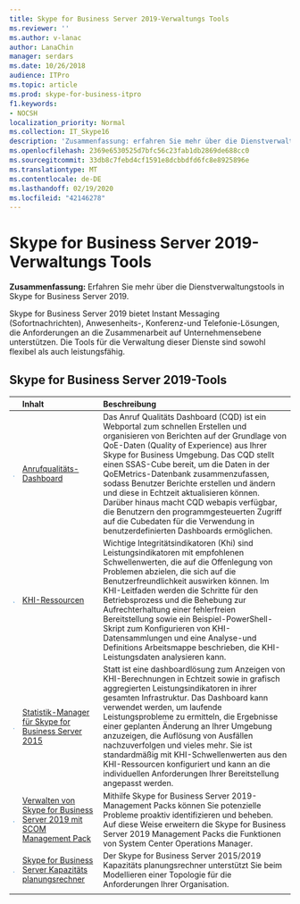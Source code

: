 ```yaml
---
title: Skype for Business Server 2019-Verwaltungs Tools
ms.reviewer: ''
ms.author: v-lanac
author: LanaChin
manager: serdars
ms.date: 10/26/2018
audience: ITPro
ms.topic: article
ms.prod: skype-for-business-itpro
f1.keywords:
- NOCSH
localization_priority: Normal
ms.collection: IT_Skype16
description: 'Zusammenfassung: erfahren Sie mehr über die Dienstverwaltungstools in Skype for Business Server 2019.'
ms.openlocfilehash: 2369e6530525d7bfc56c23fab1db2869de688cc0
ms.sourcegitcommit: 33db8c7febd4cf1591e8dcbbdfd6fc8e8925896e
ms.translationtype: MT
ms.contentlocale: de-DE
ms.lasthandoff: 02/19/2020
ms.locfileid: "42146278"
---
```

# <a name="skype-for-business-server-2019-management-tools"></a>Skype for Business Server 2019-Verwaltungs Tools
 
**Zusammenfassung:** Erfahren Sie mehr über die Dienstverwaltungstools in Skype for Business Server 2019.
  
Skype for Business Server 2019 bietet Instant Messaging (Sofortnachrichten), Anwesenheits-, Konferenz-und Telefonie-Lösungen, die Anforderungen an die Zusammenarbeit auf Unternehmensebene unterstützen. Die Tools für die Verwaltung dieser Dienste sind sowohl flexibel als auch leistungsfähig.
  
## <a name="skype-for-business-server-2019-tools"></a>Skype for Business Server 2019-Tools

||**Inhalt**|**Beschreibung**|
|:-----|:-----|:-----|
|![Dashboard-Symbol](../SfbServer/media/144fef0b-3ff0-4298-8b03-978bda9e923b.png)|[Anrufqualitäts-Dashboard](https://go.microsoft.com/fwlink/p/?LinkId=534842) <br/> |Das Anruf Qualitäts Dashboard (CQD) ist ein Webportal zum schnellen Erstellen und organisieren von Berichten auf der Grundlage von QoE-Daten (Quality of Experience) aus Ihrer Skype for Business Umgebung. Das CQD stellt einen SSAS-Cube bereit, um die Daten in der QoEMetrics-Datenbank zusammenzufassen, sodass Benutzer Berichte erstellen und ändern und diese in Echtzeit aktualisieren können. Darüber hinaus macht CQD webapis verfügbar, die Benutzern den programmgesteuerten Zugriff auf die Cubedaten für die Verwendung in benutzerdefinierten Dashboards ermöglichen.  <br/> |
|![Symbol für KHI](../SfbServer/media/8759b767-b689-4a95-94a5-5b27c5688688.png)|[KHI-Ressourcen](https://www.microsoft.com/download/details.aspx?id=57519) <br/> |Wichtige Integritätsindikatoren (Khi) sind Leistungsindikatoren mit empfohlenen Schwellenwerten, die auf die Offenlegung von Problemen abzielen, die sich auf die Benutzerfreundlichkeit auswirken können. Im KHI-Leitfaden werden die Schritte für den Betriebsprozess und die Behebung zur Aufrechterhaltung einer fehlerfreien Bereitstellung sowie ein Beispiel-PowerShell-Skript zum Konfigurieren von KHI-Datensammlungen und eine Analyse-und Definitions Arbeitsmappe beschrieben, die KHI-Leistungsdaten analysieren kann.  <br/> |
|![Dashboard-Symbol](../SfbServer/media/144fef0b-3ff0-4298-8b03-978bda9e923b.png)|[Statistik-Manager für Skype for Business Server 2015](../SfbServer/management-tools/statistics-manager/statistics-manager.md) <br/> |Statt ist eine dashboardlösung zum Anzeigen von KHI-Berechnungen in Echtzeit sowie in grafisch aggregierten Leistungsindikatoren in ihrer gesamten Infrastruktur. Das Dashboard kann verwendet werden, um laufende Leistungsprobleme zu ermitteln, die Ergebnisse einer geplanten Änderung an Ihrer Umgebung anzuzeigen, die Auflösung von Ausfällen nachzuverfolgen und vieles mehr. Sie ist standardmäßig mit KHI-Schwellenwerten aus den KHI-Ressourcen konfiguriert und kann an die individuellen Anforderungen Ihrer Bereitstellung angepasst werden.  <br/> |
|![SCOM-Symbol](../SfbServer/media/3a7601cb-dd2f-4606-8a3b-07c7abdc091a.png)|[Verwalten von Skype for Business Server 2019 mit SCOM Management Pack](tools/scom-management-pack-use-2019.md) <br/> |Mithilfe Skype for Business Server 2019-Management Packs können Sie potenzielle Probleme proaktiv identifizieren und beheben. Auf diese Weise erweitern die Skype for Business Server 2019 Management Packs die Funktionen von System Center Operations Manager.  <br/> |
|![Dashboard-Symbol](../SfbServer/media/144fef0b-3ff0-4298-8b03-978bda9e923b.png)|[Skype for Business Server Kapazitäts planungsrechner](../SfbServer/management-tools/capacity-planning-calculator.md) <br/> |Der Skype for Business Server 2015/2019 Kapazitäts planungsrechner unterstützt Sie beim Modellieren einer Topologie für die Anforderungen Ihrer Organisation.  <br/> |
||
